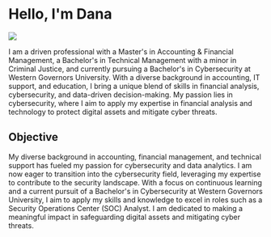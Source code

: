 # Hello, I'm Dana
<a href="https://linkedin.com/in/dana-robinson-acct/"><img src="https://img.shields.io/badge/-LinkedIn-0072b1?&style=for-the-badge&logo=linkedin&logoColor=white" /></a>

I am a driven professional with a Master's in Accounting & Financial Management, a Bachelor's in Technical Management with a minor in Criminal Justice, and currently pursuing a Bachelor's in Cybersecurity at Western Governors University. With a diverse background in accounting, IT support, and education, I bring a unique blend of skills in financial analysis, cybersecurity, and data-driven decision-making. My passion lies in cybersecurity, where I aim to apply my expertise in financial analysis and technology to protect digital assets and mitigate cyber threats.

## Objective

My diverse background in accounting, financial management, and technical support has fueled my passion for cybersecurity and data analytics. I am now eager to transition into the cybersecurity field, leveraging my expertise to contribute to the security landscape. With a focus on continuous learning and a current pursuit of a Bachelor's in Cybersecurity at Western Governors University, I aim to apply my skills and knowledge to excel in roles such as a Security Operations Center (SOC) Analyst. I am dedicated to making a meaningful impact in safeguarding digital assets and mitigating cyber threats.


